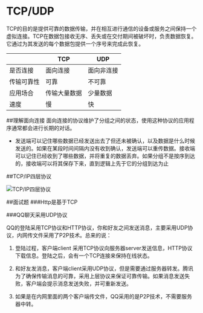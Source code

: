 # TCP/UDP
TCP的目的是提供可靠的数据传输，并在相互进行通信的设备或服务之间保持一个虚拟连接。TCP在数据包接收无序、丢失或在交付期间被破坏时，负责数据恢复。它通过为其发送的每个数据包提供一个序号来完成此恢复。

|| TCP | UDP |
|---|--------|--------|
|是否连接| 面向连接       | 面向非连接       |
|传输可靠性|可靠|不可靠|
|应用场合|传输大量数据|少量数据|
|速度|慢|快|

##理解面向连接
面向连接的协议维护了分组之间的状态，使用这种协议的应用程序通常都会进行长期的对话。
- 发送端可以记住哪些数据已经发送出去了但还未被确认，以及数据是什么时候发送的。如果在某段时间间隔内没有收到确认，发送端可以重传数据。接收端可以记住已经收到了哪些数据，并将重复的数据丢弃。如果分组不是按序到达的，接收端可以将其保存下来，直到逻辑上先于它的分组到达为止

##TCP/IP四层协议

![TCP/IP四层协议](http://7d9o4k.com1.z0.glb.clouddn.com/tcp-ip.PNG)

##面试题
###Http是基于TCP


###QQ聊天采用UDP协议

QQ的登陆采用TCP协议和HTTP协议，你和好友之间发送消息，主要采用UDP协议，内网传文件采用了P2P技术。总来的说：

1. 登陆过程，客户端client 采用TCP协议向服务器server发送信息，HTTP协议下载信息。登陆之后，会有一个TCP连接来保持在线状态。

2. 和好友发消息，客户端client采用UDP协议，但是需要通过服务器转发。腾讯为了确保传输消息的可靠，采用上层协议来保证可靠传输。如果消息发送失败，客户端会提示消息发送失败，并可重新发送。

3. 如果是在内网里面的两个客户端传文件，QQ采用的是P2P技术，不需要服务器中转。